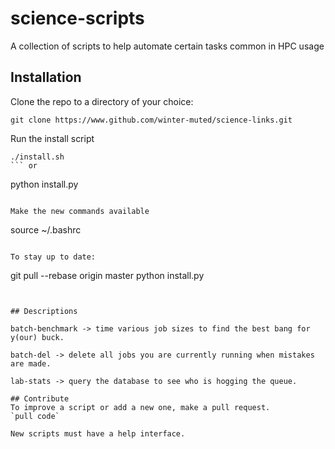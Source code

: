 # science-scripts 
A collection of scripts to help automate certain tasks common in HPC usage

## Installation
Clone the repo to a directory of your choice:
```
git clone https://www.github.com/winter-muted/science-links.git
```

Run the install script
```
./install.sh
``` or 
```
python install.py
```

Make the new commands available
```
source ~/.bashrc
```

To stay up to date:
```
git pull --rebase origin master
python install.py
```


## Descriptions

batch-benchmark -> time various job sizes to find the best bang for y(our) buck.

batch-del -> delete all jobs you are currently running when mistakes are made.

lab-stats -> query the database to see who is hogging the queue.

## Contribute
To improve a script or add a new one, make a pull request.
`pull code`

New scripts must have a help interface.
